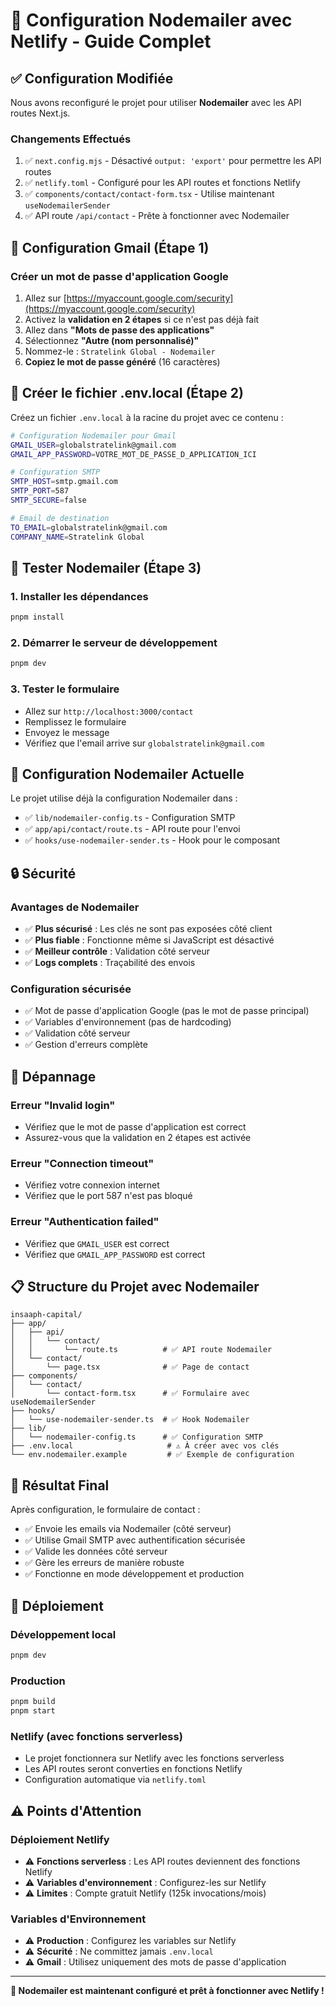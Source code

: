 # 🚀 Configuration Nodemailer avec Netlify - Guide Complet

## ✅ **Configuration Modifiée**
Nous avons reconfiguré le projet pour utiliser **Nodemailer** avec les API routes Next.js.

### **Changements Effectués**
1. ✅ `next.config.mjs` - Désactivé `output: 'export'` pour permettre les API routes
2. ✅ `netlify.toml` - Configuré pour les API routes et fonctions Netlify
3. ✅ `components/contact/contact-form.tsx` - Utilise maintenant `useNodemailerSender`
4. ✅ API route `/api/contact` - Prête à fonctionner avec Nodemailer

## 🔧 **Configuration Gmail (Étape 1)**

### **Créer un mot de passe d'application Google**
1. Allez sur [https://myaccount.google.com/security](https://myaccount.google.com/security)
2. Activez la **validation en 2 étapes** si ce n'est pas déjà fait
3. Allez dans **"Mots de passe des applications"**
4. Sélectionnez **"Autre (nom personnalisé)"**
5. Nommez-le : `Stratelink Global - Nodemailer`
6. **Copiez le mot de passe généré** (16 caractères)

## 📁 **Créer le fichier .env.local (Étape 2)**

Créez un fichier `.env.local` à la racine du projet avec ce contenu :

```bash
# Configuration Nodemailer pour Gmail
GMAIL_USER=globalstratelink@gmail.com
GMAIL_APP_PASSWORD=VOTRE_MOT_DE_PASSE_D_APPLICATION_ICI

# Configuration SMTP
SMTP_HOST=smtp.gmail.com
SMTP_PORT=587
SMTP_SECURE=false

# Email de destination
TO_EMAIL=globalstratelink@gmail.com
COMPANY_NAME=Stratelink Global
```

## 🚀 **Tester Nodemailer (Étape 3)**

### **1. Installer les dépendances**
```bash
pnpm install
```

### **2. Démarrer le serveur de développement**
```bash
pnpm dev
```

### **3. Tester le formulaire**
- Allez sur `http://localhost:3000/contact`
- Remplissez le formulaire
- Envoyez le message
- Vérifiez que l'email arrive sur `globalstratelink@gmail.com`

## 📧 **Configuration Nodemailer Actuelle**

Le projet utilise déjà la configuration Nodemailer dans :
- ✅ `lib/nodemailer-config.ts` - Configuration SMTP
- ✅ `app/api/contact/route.ts` - API route pour l'envoi
- ✅ `hooks/use-nodemailer-sender.ts` - Hook pour le composant

## 🔒 **Sécurité**

### **Avantages de Nodemailer**
- ✅ **Plus sécurisé** : Les clés ne sont pas exposées côté client
- ✅ **Plus fiable** : Fonctionne même si JavaScript est désactivé
- ✅ **Meilleur contrôle** : Validation côté serveur
- ✅ **Logs complets** : Traçabilité des envois

### **Configuration sécurisée**
- ✅ Mot de passe d'application Google (pas le mot de passe principal)
- ✅ Variables d'environnement (pas de hardcoding)
- ✅ Validation côté serveur
- ✅ Gestion d'erreurs complète

## 🚨 **Dépannage**

### **Erreur "Invalid login"**
- Vérifiez que le mot de passe d'application est correct
- Assurez-vous que la validation en 2 étapes est activée

### **Erreur "Connection timeout"**
- Vérifiez votre connexion internet
- Vérifiez que le port 587 n'est pas bloqué

### **Erreur "Authentication failed"**
- Vérifiez que `GMAIL_USER` est correct
- Vérifiez que `GMAIL_APP_PASSWORD` est correct

## 📋 **Structure du Projet avec Nodemailer**

```
insaaph-capital/
├── app/
│   ├── api/
│   │   └── contact/
│   │       └── route.ts          # ✅ API route Nodemailer
│   └── contact/
│       └── page.tsx              # ✅ Page de contact
├── components/
│   └── contact/
│       └── contact-form.tsx      # ✅ Formulaire avec useNodemailerSender
├── hooks/
│   └── use-nodemailer-sender.ts  # ✅ Hook Nodemailer
├── lib/
│   └── nodemailer-config.ts      # ✅ Configuration SMTP
├── .env.local                     # ⚠️ À créer avec vos clés
└── env.nodemailer.example         # ✅ Exemple de configuration
```

## 🎯 **Résultat Final**

Après configuration, le formulaire de contact :
- ✅ Envoie les emails via Nodemailer (côté serveur)
- ✅ Utilise Gmail SMTP avec authentification sécurisée
- ✅ Valide les données côté serveur
- ✅ Gère les erreurs de manière robuste
- ✅ Fonctionne en mode développement et production

## 🚀 **Déploiement**

### **Développement local**
```bash
pnpm dev
```

### **Production**
```bash
pnpm build
pnpm start
```

### **Netlify (avec fonctions serverless)**
- Le projet fonctionnera sur Netlify avec les fonctions serverless
- Les API routes seront converties en fonctions Netlify
- Configuration automatique via `netlify.toml`

## ⚠️ **Points d'Attention**

### **Déploiement Netlify**
- ⚠️ **Fonctions serverless** : Les API routes deviennent des fonctions Netlify
- ⚠️ **Variables d'environnement** : Configurez-les sur Netlify
- ⚠️ **Limites** : Compte gratuit Netlify (125k invocations/mois)

### **Variables d'Environnement**
- ⚠️ **Production** : Configurez les variables sur Netlify
- ⚠️ **Sécurité** : Ne committez jamais `.env.local`
- ⚠️ **Gmail** : Utilisez uniquement des mots de passe d'application

---

**🎉 Nodemailer est maintenant configuré et prêt à fonctionner avec Netlify !** 
